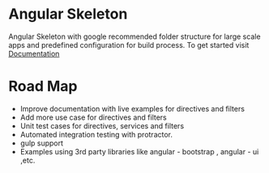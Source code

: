 Angular Skeleton 
=======

Angular Skeleton with google recommended folder structure for large scale apps and predefined configuration for build process.
To get started visit <a href="http://ashwin2488.github.io/pro-angular-yeoman/#/guide">Documentation</a>

Road Map
===

  - Improve documentation with live examples for directives and filters
  - Add more use case for directives and filters
  - Unit test cases for directives, services and filters
  - Automated integration testing with protractor.
  - gulp support
  - Examples using 3rd party libraries like angular - bootstrap , angular - ui ,etc.
